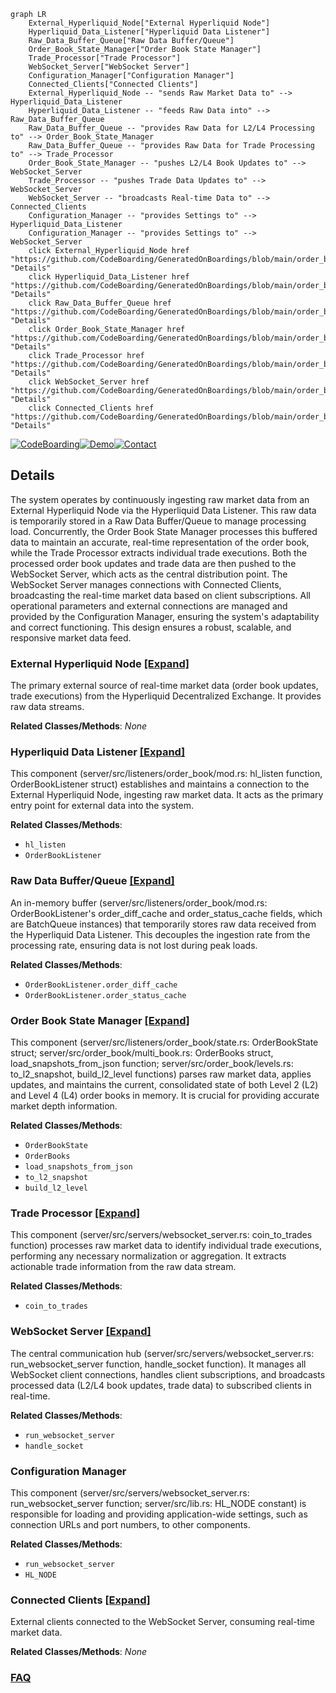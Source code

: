 ```mermaid
graph LR
    External_Hyperliquid_Node["External Hyperliquid Node"]
    Hyperliquid_Data_Listener["Hyperliquid Data Listener"]
    Raw_Data_Buffer_Queue["Raw Data Buffer/Queue"]
    Order_Book_State_Manager["Order Book State Manager"]
    Trade_Processor["Trade Processor"]
    WebSocket_Server["WebSocket Server"]
    Configuration_Manager["Configuration Manager"]
    Connected_Clients["Connected Clients"]
    External_Hyperliquid_Node -- "sends Raw Market Data to" --> Hyperliquid_Data_Listener
    Hyperliquid_Data_Listener -- "feeds Raw Data into" --> Raw_Data_Buffer_Queue
    Raw_Data_Buffer_Queue -- "provides Raw Data for L2/L4 Processing to" --> Order_Book_State_Manager
    Raw_Data_Buffer_Queue -- "provides Raw Data for Trade Processing to" --> Trade_Processor
    Order_Book_State_Manager -- "pushes L2/L4 Book Updates to" --> WebSocket_Server
    Trade_Processor -- "pushes Trade Data Updates to" --> WebSocket_Server
    WebSocket_Server -- "broadcasts Real-time Data to" --> Connected_Clients
    Configuration_Manager -- "provides Settings to" --> Hyperliquid_Data_Listener
    Configuration_Manager -- "provides Settings to" --> WebSocket_Server
    click External_Hyperliquid_Node href "https://github.com/CodeBoarding/GeneratedOnBoardings/blob/main/order_book_server/External_Hyperliquid_Node.md" "Details"
    click Hyperliquid_Data_Listener href "https://github.com/CodeBoarding/GeneratedOnBoardings/blob/main/order_book_server/Hyperliquid_Data_Listener.md" "Details"
    click Raw_Data_Buffer_Queue href "https://github.com/CodeBoarding/GeneratedOnBoardings/blob/main/order_book_server/Raw_Data_Buffer_Queue.md" "Details"
    click Order_Book_State_Manager href "https://github.com/CodeBoarding/GeneratedOnBoardings/blob/main/order_book_server/Order_Book_State_Manager.md" "Details"
    click Trade_Processor href "https://github.com/CodeBoarding/GeneratedOnBoardings/blob/main/order_book_server/Trade_Processor.md" "Details"
    click WebSocket_Server href "https://github.com/CodeBoarding/GeneratedOnBoardings/blob/main/order_book_server/WebSocket_Server.md" "Details"
    click Connected_Clients href "https://github.com/CodeBoarding/GeneratedOnBoardings/blob/main/order_book_server/Connected_Clients.md" "Details"
```

[![CodeBoarding](https://img.shields.io/badge/Generated%20by-CodeBoarding-9cf?style=flat-square)](https://github.com/CodeBoarding/GeneratedOnBoardings)[![Demo](https://img.shields.io/badge/Try%20our-Demo-blue?style=flat-square)](https://www.codeboarding.org/demo)[![Contact](https://img.shields.io/badge/Contact%20us%20-%20contact@codeboarding.org-lightgrey?style=flat-square)](mailto:contact@codeboarding.org)

## Details

The system operates by continuously ingesting raw market data from an External Hyperliquid Node via the Hyperliquid Data Listener. This raw data is temporarily stored in a Raw Data Buffer/Queue to manage processing load. Concurrently, the Order Book State Manager processes this buffered data to maintain an accurate, real-time representation of the order book, while the Trade Processor extracts individual trade executions. Both the processed order book updates and trade data are then pushed to the WebSocket Server, which acts as the central distribution point. The WebSocket Server manages connections with Connected Clients, broadcasting the real-time market data based on client subscriptions. All operational parameters and external connections are managed and provided by the Configuration Manager, ensuring the system's adaptability and correct functioning. This design ensures a robust, scalable, and responsive market data feed.

### External Hyperliquid Node [[Expand]](./External_Hyperliquid_Node.md)
The primary external source of real-time market data (order book updates, trade executions) from the Hyperliquid Decentralized Exchange. It provides raw data streams.


**Related Classes/Methods**: _None_

### Hyperliquid Data Listener [[Expand]](./Hyperliquid_Data_Listener.md)
This component (server/src/listeners/order_book/mod.rs: hl_listen function, OrderBookListener struct) establishes and maintains a connection to the External Hyperliquid Node, ingesting raw market data. It acts as the primary entry point for external data into the system.


**Related Classes/Methods**:

- `hl_listen`
- `OrderBookListener`


### Raw Data Buffer/Queue [[Expand]](./Raw_Data_Buffer_Queue.md)
An in-memory buffer (server/src/listeners/order_book/mod.rs: OrderBookListener's order_diff_cache and order_status_cache fields, which are BatchQueue instances) that temporarily stores raw data received from the Hyperliquid Data Listener. This decouples the ingestion rate from the processing rate, ensuring data is not lost during peak loads.


**Related Classes/Methods**:

- `OrderBookListener.order_diff_cache`
- `OrderBookListener.order_status_cache`


### Order Book State Manager [[Expand]](./Order_Book_State_Manager.md)
This component (server/src/listeners/order_book/state.rs: OrderBookState struct; server/src/order_book/multi_book.rs: OrderBooks struct, load_snapshots_from_json function; server/src/order_book/levels.rs: to_l2_snapshot, build_l2_level functions) parses raw market data, applies updates, and maintains the current, consolidated state of both Level 2 (L2) and Level 4 (L4) order books in memory. It is crucial for providing accurate market depth information.


**Related Classes/Methods**:

- `OrderBookState`
- `OrderBooks`
- `load_snapshots_from_json`
- `to_l2_snapshot`
- `build_l2_level`


### Trade Processor [[Expand]](./Trade_Processor.md)
This component (server/src/servers/websocket_server.rs: coin_to_trades function) processes raw market data to identify individual trade executions, performing any necessary normalization or aggregation. It extracts actionable trade information from the raw data stream.


**Related Classes/Methods**:

- `coin_to_trades`


### WebSocket Server [[Expand]](./WebSocket_Server.md)
The central communication hub (server/src/servers/websocket_server.rs: run_websocket_server function, handle_socket function). It manages all WebSocket client connections, handles client subscriptions, and broadcasts processed data (L2/L4 book updates, trade data) to subscribed clients in real-time.


**Related Classes/Methods**:

- `run_websocket_server`
- `handle_socket`


### Configuration Manager
This component (server/src/servers/websocket_server.rs: run_websocket_server function; server/src/lib.rs: HL_NODE constant) is responsible for loading and providing application-wide settings, such as connection URLs and port numbers, to other components.


**Related Classes/Methods**:

- `run_websocket_server`
- `HL_NODE`


### Connected Clients [[Expand]](./Connected_Clients.md)
External clients connected to the WebSocket Server, consuming real-time market data.


**Related Classes/Methods**: _None_



### [FAQ](https://github.com/CodeBoarding/GeneratedOnBoardings/tree/main?tab=readme-ov-file#faq)